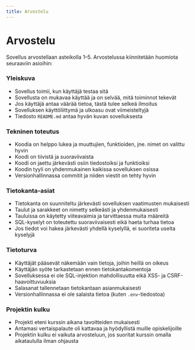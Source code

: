 ```yaml
---
title: Arvostelu
---
```


# Arvostelu

Sovellus arvostellaan asteikolla 1–5. Arvostelussa kiinnitetään huomiota seuraaviin asioihin:

### Yleiskuva

* Sovellus toimii, kun käyttäjä testaa sitä
* Sovellusta on mukavaa käyttää ja on selvää, mitä toiminnot tekevät
* Jos käyttäjä antaa väärää tietoa, tästä tulee selkeä ilmoitus
* Sovelluksen käyttöliittymä ja ulkoasu ovat viimeisteltyjä
* Tiedosto `README.md` antaa hyvän kuvan sovelluksesta

### Tekninen toteutus

* Koodia on helppo lukea ja muuttujien, funktioiden, jne. nimet on valittu hyvin
* Koodi on tiivistä ja suoraviivaista
* Koodi on jaettu järkevästi osiin tiedostoiksi ja funktioiksi
* Koodin tyyli on yhdenmukainen kaikissa sovelluksen osissa
* Versionhallinnassa commitit ja niiden viestit on tehty hyvin

### Tietokanta-asiat

* Tietokanta on suunniteltu järkevästi sovelluksen vaatimusten mukaisesti
* Taulut ja sarakkeet on nimetty selkeästi ja yhdenmukaisesti
* Tauluissa on käytetty viiteavaimia ja tarvittaessa muita määreitä
* SQL-kyselyt on toteutettu suoraviivaisesti eikä haeta turhaa tietoa
* Jos tiedot voi hakea järkevästi yhdellä kyselyllä, ei suoriteta useita kyselyjä

### Tietoturva

* Käyttäjät pääsevät näkemään vain tietoja, joihin heillä on oikeus
* Käyttäjän syöte tarkastetaan ennen tietokantakomentoja
* Sovelluksessa ei ole SQL-injektion mahdollisuutta eikä XSS- ja CSRF-haavoittuvuuksia
* Salasanat tallennetaan tietokantaan asianmukaisesti
* Versionhallinnassa ei ole salaista tietoa (kuten `.env`-tiedostoa)

### Projektin kulku

* Projekti eteni kurssin aikana tavoitteiden mukaisesti
* Antamasi vertaispalaute oli kattavaa ja hyödyllistä muille opiskelijoille
* Projektin kulku ei vaikuta arvosteluun, jos suoritat kurssin omalla aikataululla ilman ohjausta
